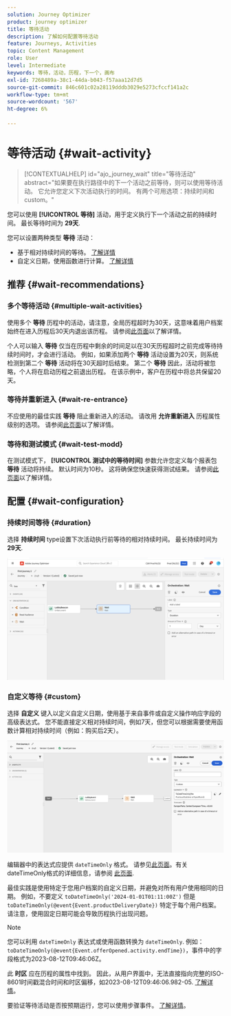 ```yaml
---
solution: Journey Optimizer
product: journey optimizer
title: 等待活动
description: 了解如何配置等待活动
feature: Journeys, Activities
topic: Content Management
role: User
level: Intermediate
keywords: 等待，活动，历程，下一个，画布
exl-id: 7268489a-38c1-44da-b043-f57aaa12d7d5
source-git-commit: 846c601c02a28119dddb3029e5273cfccf141a2c
workflow-type: tm+mt
source-wordcount: '567'
ht-degree: 6%

---
```


# 等待活动 {#wait-activity}

>[!CONTEXTUALHELP]
>id="ajo_journey_wait"
>title="等待活动"
>abstract="如果要在执行路径中的下一个活动之前等待，则可以使用等待活动。 它允许您定义下次活动执行的时间。 有两个可用选项：持续时间和custom。"

您可以使用 **[!UICONTROL 等待]** 活动，用于定义执行下一个活动之前的持续时间。  最长等待时间为 **29天**.

您可以设置两种类型 **等待** 活动：

* 基于相对持续时间的等待。 [了解详情](#duration)
* 自定义日期，使用函数进行计算。 [了解详情](#custom)

<!--
* [Email send time optimization](#email_send_time_optimization)
* [Fixed date](#fixed_date) 
-->

## 推荐 {#wait-recommendations}

### 多个等待活动 {#multiple-wait-activities}

使用多个 **等待** 历程中的活动，请注意，全局历程超时为30天，这意味着用户档案始终在进入历程后30天内退出该历程。 请参阅[此页面](../building-journeys/journey-gs.md#global_timeout)以了解详情。

个人可以输入 **等待** 仅当在历程中剩余的时间足以在30天历程超时之前完成等待持续时间时，才会进行活动。 例如，如果添加两个 **等待** 活动设置为20天，则系统检测到第二个 **等待** 活动将在30天超时后结束。 第二个 **等待** 因此，活动将被忽略，个人将在启动历程之前退出历程。 在该示例中，客户在历程中将总共保留20天。

### 等待并重新进入 {#wait-re-entrance}

不应使用的最佳实践 **等待** 阻止重新进入的活动。 请改用 **允许重新进入** 历程属性级别的选项。 请参阅[此页面](../building-journeys/journey-gs.md#entrance)以了解详情。

### 等待和测试模式 {#wait-test-modd}

在测试模式下， **[!UICONTROL 测试中的等待时间]** 参数允许您定义每个报表包 **等待** 活动将持续。 默认时间为10秒。 这将确保您快速获得测试结果。 请参阅[此页面](../building-journeys/testing-the-journey.md)以了解详情。

## 配置 {#wait-configuration}

### 持续时间等待 {#duration}

选择 **持续时间** type设置下次活动执行前等待的相对持续时间。 最长持续时间为 **29天**.

![定义等待持续时间](assets/journey55.png)

<!--
## Fixed date wait{#fixed_date}

Select the date for the execution of the next activity.

![](assets/journey56.png)

-->

### 自定义等待 {#custom}

选择 **自定义** 键入以定义自定义日期，使用基于来自事件或自定义操作响应字段的高级表达式。 您不能直接定义相对持续时间，例如7天，但您可以根据需要使用函数计算相对持续时间（例如：购买后2天）。

![使用表达式定义自定义等待](assets/journey57.png)

编辑器中的表达式应提供 `dateTimeOnly` 格式。 请参见[此页面](expression/expressionadvanced.md)。有关dateTimeOnly格式的详细信息，请参阅 [此页面](expression/data-types.md).

最佳实践是使用特定于您用户档案的自定义日期，并避免对所有用户使用相同的日期。 例如，不要定义 `toDateTimeOnly('2024-01-01T01:11:00Z')` 但是 `toDateTimeOnly(@event{Event.productDeliveryDate})` 特定于每个用户档案。 请注意，使用固定日期可能会导致历程执行出现问题。


>[!NOTE]
>
>您可以利用 `dateTimeOnly` 表达式或使用函数转换为 `dateTimeOnly`. 例如： `toDateTimeOnly(@event{Event.offerOpened.activity.endTime})`，事件中的字段格式为2023-08-12T09:46:06Z。
>
>此 **时区** 应在历程的属性中找到。 因此，从用户界面中，无法直接指向完整的ISO-8601时间戳混合时间和时区偏移，如2023-08-12T09:46:06.982-05. [了解详情](../building-journeys/timezone-management.md)。


要验证等待活动是否按预期运行，您可以使用步骤事件。 [了解详情](../reports/query-examples.md#common-queries)。

<!--## Email send time optimization{#email_send_time_optimization}

This type of wait uses a score calculated in Adobe Experience Platform. The score calculates the propensity to click or open an email in the future based on past behavior. Note that the algorithm calculating the score needs a certain amount of data to work. As a result, when it does not have enough data, the default wait time will apply. At publication time, you'll be notified that the default time applies.

>[!NOTE]
>
>The first event of your journey must have a namespace.
>
>This capability is only available after an **[!UICONTROL Email]** activity. You need to have Adobe Campaign Standard.

1. In the **[!UICONTROL Amount of time]** field, define the number of hours to consider to optimize email sending.
1. In the **[!UICONTROL Optimization type]** field, choose if the optimization should increase clicks or opens.
1. In the **[!UICONTROL Default time]** field, define the default time to wait if the predictive send time score is not available.

    >[!NOTE]
    >
    >Note that the send time score can be unavailable because there is not enough data to perform the calculation. In this case, you will be informed, at publication time, that the default time applies.

![](assets/journey57bis.png)-->
